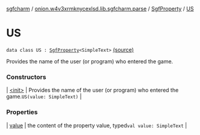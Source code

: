 [sgfcharm](../../../index.md) / [onion.w4v3xrmknycexlsd.lib.sgfcharm.parse](../../index.md) / [SgfProperty](../index.md) / [US](./index.md)

# US

`data class US : `[`SgfProperty`](../index.md)`<SimpleText>` [(source)](https://github.com/w4v3/sgfcharm/tree/master/sgfcharm/src/main/java/onion/w4v3xrmknycexlsd/lib/sgfcharm/parse/SgfTree.kt#L238)

Provides the name of the user (or program) who entered the game.

### Constructors

| [&lt;init&gt;](-init-.md) | Provides the name of the user (or program) who entered the game.`US(value: SimpleText)` |

### Properties

| [value](value.md) | the content of the property value, typed`val value: SimpleText` |

